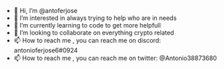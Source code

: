 - 👋 Hi, I’m @antoferjose
- 👀 I’m interested in always trying to help who are in needs
- 🌱 I’m currently learning to code to get more helpfull
- 💞️ I’m looking to collaborate on everything crypto related
- 📫 How to reach me , you can reach me on discord: antonioferjose6#0924
- 📫 How to reach me , you can reach me on twitter: @Antonio38873680

<!---
antoferjose/antoferjose is a ✨ special ✨ repository because its `README.md` (this file) appears on your GitHub profile.
You can click the Preview link to take a look at your changes.
--->
